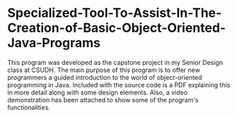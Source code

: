 # Specialized-Tool-To-Assist-In-The-Creation-of-Basic-Object-Oriented-Java-Programs

  This program was developed as the capstone project in my Senior Design class at CSUDH. The main purpose of this program is to offer new programmers a guided introduction to the world of object-oriented programming in Java. Included with the source code is a PDF explaining this in more detail along with some design elements. Also, a video demonstration has been attached to show some of the program's functionalities.

